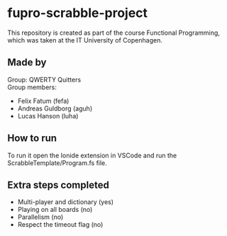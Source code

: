 # fupro-scrabble-project

This repository is created as part of the course Functional Programming, which was taken at the IT University of Copenhagen.

## Made by

Group: QWERTY Quitters \
Group members:

- Felix Fatum (fefa)
- Andreas Guldborg (aguh)
- Lucas Hanson (luha)

## How to run

To run it open the Ionide extension in VSCode and run the ScrabbleTemplate/Program.fs file.

## Extra steps completed

- Multi-player and dictionary (yes)
- Playing on all boards (no)
- Parallelism (no)
- Respect the timeout flag (no)
